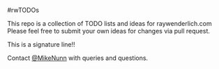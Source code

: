 
#rwTODOs

This repo is a collection of TODO lists and ideas for raywenderlich.com
Please feel free to submit your own ideas for changes via pull request.


This is a signature line!!

Contact [@MikeNunn](https://allegion.com) with  queries and questions.
